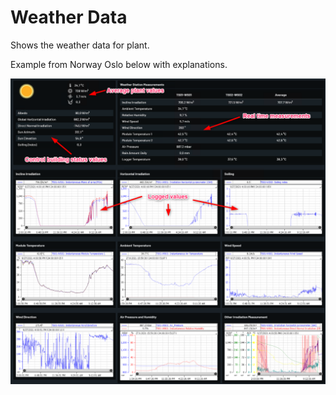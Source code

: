 # Weather Data

Shows the weather data for plant.

Example from Norway Oslo below with explanations.

![Weather data](../Images/weatherdata.png)